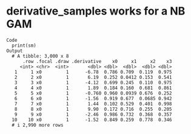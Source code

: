 # derivative_samples works for a NB GAM

    Code
      print(sm)
    Output
      # A tibble: 3,000 x 8
          .row .focal .draw .derivative    x0     x1     x2    x3
         <int> <chr>  <int>       <dbl> <dbl>  <dbl>  <dbl> <dbl>
       1     1 x0         1      -6.78  0.786 0.709  0.119  0.975
       2     2 x0         1       6.19  0.252 0.0412 0.153  0.541
       3     3 x0         1      -4.12  0.699 0.245  0.110  0.975
       4     4 x0         1       1.89  0.184 0.160  0.681  0.861
       5     5 x0         1      -0.760 0.960 0.0939 0.676  0.252
       6     6 x0         1      -1.56  0.919 0.677  0.0685 0.942
       7     7 x0         1       1.44  0.102 0.529  0.401  0.998
       8     8 x0         1       9.90  0.172 0.716  0.255  0.205
       9     9 x0         1      -2.46  0.986 0.732  0.368  0.357
      10    10 x0         1      -1.52  0.849 0.259  0.778  0.346
      # i 2,990 more rows

